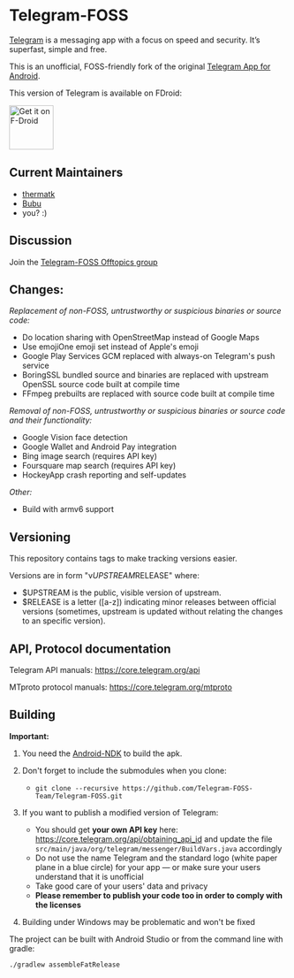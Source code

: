 # Telegram-FOSS

[Telegram](https://telegram.org) is a messaging app with a focus on speed and security. It’s superfast, simple and free.

This is an unofficial, FOSS-friendly fork of the original [Telegram App for Android](https://github.com/DrKLO/Telegram).

This version of Telegram is available on FDroid: 

[<img src="https://f-droid.org/badge/get-it-on.png"
      alt="Get it on F-Droid"
      height="80">](https://f-droid.org/app/org.telegram.messenger)

## Current Maintainers

- [thermatk](https://github.com/thermatk)
- [Bubu](https://github.com/Bubu)
- you? :)

## Discussion

Join the [Telegram-FOSS Offtopics group](https://t.me/joinchat/AAAAAEFaw9LIC-VgKVCevg) 

## Changes:

*Replacement of non-FOSS, untrustworthy or suspicious binaries or source code:*
- Do location sharing with OpenStreetMap instead of Google Maps
- Use emojiOne emoji set instead of Apple's emoji
- Google Play Services GCM replaced with always-on Telegram's push service
- BoringSSL bundled source and binaries are replaced with upstream OpenSSL source code built at compile time
- FFmpeg prebuilts are replaced with source code built at compile time

*Removal of non-FOSS, untrustworthy or suspicious binaries or source code and their functionality:*
- Google Vision face detection
- Google Wallet and Android Pay integration
- Bing image search (requires API key)
- Foursquare map search (requires API key)
- HockeyApp crash reporting and self-updates

*Other:*
- Build with armv6 support

## Versioning

This repository contains tags to make tracking versions easier.

Versions are in form "v$UPSTREAM$RELEASE" where:

* $UPSTREAM is the public, visible version of upstream.
* $RELEASE is a letter ([a-z]) indicating minor releases between official versions (sometimes, upstream is updated without relating the changes to an specific version).

## API, Protocol documentation

Telegram API manuals: https://core.telegram.org/api

MTproto protocol manuals: https://core.telegram.org/mtproto

## Building

**Important:**
1. You need the [Android-NDK](https://developer.android.com/ndk/downloads/index.html) to build the apk.

2. Don't forget to include the submodules when you clone: 
      - `git clone --recursive https://github.com/Telegram-FOSS-Team/Telegram-FOSS.git`

3. If you want to publish a modified version of Telegram:
      - You should get **your own API key** here: https://core.telegram.org/api/obtaining_api_id and update the file `src/main/java/org/telegram/messenger/BuildVars.java` accordingly
      - Do not use the name Telegram and the standard logo (white paper plane in a blue circle) for your app — or make sure your users understand that it is unofficial
      - Take good care of your users' data and privacy
      - **Please remember to publish your code too in order to comply with the licenses**

4. Building under Windows may be problematic and won't be fixed

The project can be built with Android Studio or from the command line with gradle:

`./gradlew assembleFatRelease`
